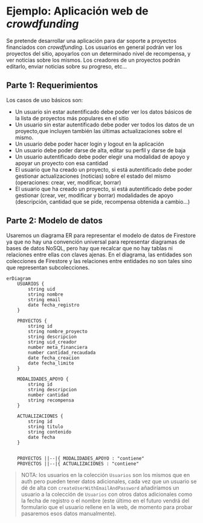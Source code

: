 # Ejemplo: Aplicación web de *crowdfunding*

Se pretende desarrollar una aplicación para dar soporte a proyectos financiados con *crowdfunding*. Los usuarios en general podrán ver los proyectos del sitio, apoyarlos con un determinado nivel de recompensa, y ver noticias sobre los mismos. Los creadores de un proyectos podrán editarlo, enviar noticias sobre su progreso, etc...

## Parte 1: Requerimientos <a id="requerimientos"></a>

Los casos de uso básicos son:

* Un usuario sin estar autentificado debe poder ver los datos básicos de la lista de proyectos más populares en el sitio
* Un usuario sin estar autentificado debe poder ver todos los datos de un proyecto,que incluyen también las últimas actualizaciones sobre el mismo.
* Un usuario debe poder hacer login y logout en la aplicación
* Un usuario debe poder darse de alta, editar su perfil y darse de baja
* Un usuario autentificado debe poder elegir una modalidad de apoyo y apoyar un proyecto con esa cantidad
* El usuario que ha creado un proyecto, si está autentificado debe poder gestionar actualizaciones (noticias) sobre el estado del mismo (operaciones: crear, ver, modificar, borrar)
* El usuario que ha creado un proyecto, si está autentificado debe poder gestionar (crear, ver, modificar y borrar) modalidades de apoyo (descripción, cantidad que se pide, recompensa obtenida a cambio...)

## Parte 2: Modelo de datos <a id="modelo_datos"></a>

Usaremos un diagrama ER para representar el modelo de datos de Firestore ya que no hay una convención universal para representar diagramas de bases de datos NoSQL, pero hay que recalcar que no hay tablas ni relaciones entre ellas con claves ajenas. En el diagrama, las entidades son colecciones de Firestore y las relaciones entre entidades no son tales sino que representan subcolecciones.


```mermaid
erDiagram
    USUARIOS {
        string uid
        string nombre
        string email
        date fecha_registro
    }
    
    PROYECTOS {
        string id
        string nombre_proyecto
        string descripcion
        string uid_creador
        number meta_financiera
        number cantidad_recaudada
        date fecha_creacion
        date fecha_limite
    }

    MODALIDADES_APOYO {
        string id
        string descripcion
        number cantidad
        string recompensa
    }

    ACTUALIZACIONES {
        string id
        string titulo
        string contenido
        date fecha
    }

   
    PROYECTOS ||--|{ MODALIDADES_APOYO : "contiene"
    PROYECTOS ||--|{ ACTUALIZACIONES : "contiene"
```

> NOTA: los usuarios en la colección `Usuarios` son los mismos que en auth pero pueden tener datos adicionales, cada vez que un usuario se dé de alta con `createUserWithEmailAndPassword` añadiríamos un usuario a la colección de `Usuarios` con otros datos adicionales como la fecha de registro o el nombre (este último en el futuro vendrá del formulario que el usuario rellene en la web, de momento para probar pasaremos esos datos manualmente).

